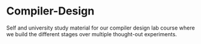 # Compiler-Design
Self and university study material for our compiler design lab course where we build the different stages over multiple thought-out experiments.
